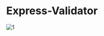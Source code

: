 # Express-Validator

![1](https://user-images.githubusercontent.com/28942665/34558381-3fe357ce-f181-11e7-9ae1-741ed297a7c9.JPG)

